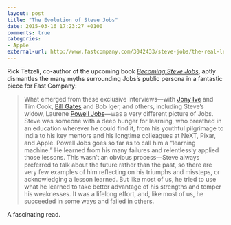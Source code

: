 ```yaml
---
layout: post
title: "The Evolution of Steve Jobs"
date: 2015-03-16 17:23:27 +0100
comments: true
categories: 
- Apple
external-url: http://www.fastcompany.com/3042433/steve-jobs/the-real-legacy-of-steve-jobs
---
```


Rick Tetzeli, co-author of the upcoming book _[Becoming Steve Jobs](http://www.amazon.com/gp/product/0385347405/ref=as_li_tl?ie=UTF8&camp=1789&creative=390957&creativeASIN=0385347405&linkCode=as2&tag=analogsens-20&linkId=WXMP6YF3V6RJST6M)_, aptly dismantles the many myths surrounding Jobs’s public persona in a fantastic piece for Fast Company:

> What emerged from these exclusive interviews—with [Jony Ive](http://www.fastcompany.com/person/jony-ive) and Tim Cook, [Bill Gates](http://www.fastcompany.com/person/bill-gates) and Bob Iger, and others, including Steve’s widow, Laurene [Powell Jobs](http://www.fastcompany.com/person/powell-jobs)—was a very different picture of Jobs. Steve was someone with a deep hunger for learning, who breathed in an education wherever he could find it, from his youthful pilgrimage to India to his key mentors and his longtime colleagues at NeXT, Pixar, and Apple. Powell Jobs goes so far as to call him a “learning machine.” He learned from his many failures and relentlessly applied those lessons. This wasn’t an obvious process—Steve always preferred to talk about the future rather than the past, so there are very few examples of him reflecting on his triumphs and missteps, or acknowledging a lesson learned. But like most of us, he tried to use what he learned to take better advantage of his strengths and temper his weaknesses. It was a lifelong effort, and, like most of us, he succeeded in some ways and failed in others.

A fascinating read.